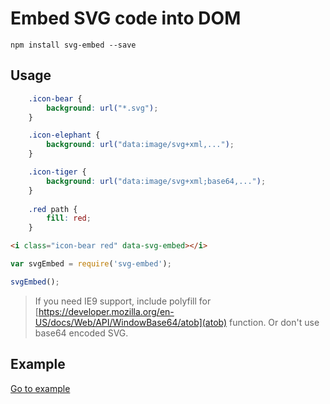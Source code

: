# Embed SVG code into DOM

```
npm install svg-embed --save
```

## Usage

```css
    .icon-bear {
        background: url("*.svg");
    }

    .icon-elephant {
        background: url("data:image/svg+xml,...");
    }

    .icon-tiger {
        background: url("data:image/svg+xml;base64,...");
    }
    
    .red path {
        fill: red;
    }
```

```html
<i class="icon-bear red" data-svg-embed></i>
```

```js
var svgEmbed = require('svg-embed');

svgEmbed();
```

> If you need IE9 support, include polyfill for [https://developer.mozilla.org/en-US/docs/Web/API/WindowBase64/atob](atob) function.
> Or don't use base64 encoded SVG. 

## Example

<a href="http://elfet.github.io/svg-embed/example/">Go to example</a>
